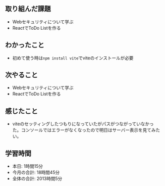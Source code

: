 ## 取り組んだ課題
- Webセキュリティについて学ぶ
- ReactでToDo Listを作る
## わかったこと
- 初めて使う時は`npm install vite`でviteのインストールが必要
## 次やること
- Webセキュリティについて学ぶ
- ReactでToDo Listを作る
## 感じたこと
- viteのセッティングしたつもりになっていたがパスがつながっていなかった。コンソールではエラーがなくなったので明日はサーバー表示を見てみたい。
## 学習時間
- 本日: 1時間15分
- 今月の合計: 18時間45分
- 全体の合計: 2013時間5分
